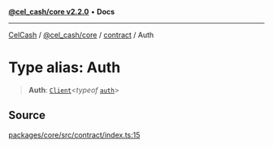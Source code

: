 [**@cel_cash/core v2.2.0**](../../README.md) • **Docs**

***

[CelCash](../../../../packages.md) / [@cel\_cash/core](../../README.md) / [contract](../README.md) / Auth

# Type alias: Auth

> **Auth**: [`Client`](../../types/type-aliases/Client.md)\<*typeof* [`auth`](../variables/auth.md)\>

## Source

[packages/core/src/contract/index.ts:15](https://github.com/Pyxlab/celcash/blob/f7cdc752c29f8a0dcef033e212602412d2050afc/packages/core/src/contract/index.ts#L15)
